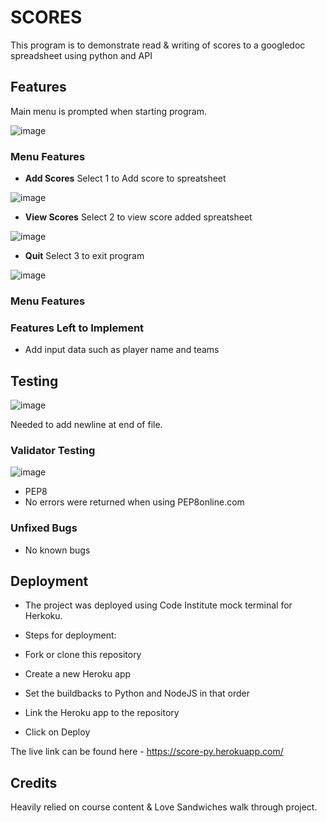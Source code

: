 # SCORES
This program is to demonstrate read & writing of scores to a googledoc spreadsheet using python and API

## Features 
Main menu is prompted when starting program.

![image](https://user-images.githubusercontent.com/5288061/173103565-ed6fd652-6295-41b4-a3b8-159dd43190f1.png)

### Menu Features

- __Add Scores__ Select 1 to Add score to spreatsheet

![image](https://user-images.githubusercontent.com/5288061/173109088-98047a88-8f44-4fef-9cf3-c31a1bc9ee69.png)



- __View Scores__ Select 2 to view score added spreatsheet

![image](https://user-images.githubusercontent.com/5288061/173109333-f0fc9860-0938-4236-9701-f1139d29fb79.png)

- __Quit__ Select 3 to exit program

![image](https://user-images.githubusercontent.com/5288061/173109451-83dd276a-7269-4e10-8daf-7bd9d24f0915.png)


### Menu Features

### Features Left to Implement

- Add input data such as player name and teams

## Testing 

![image](https://user-images.githubusercontent.com/5288061/173120611-8ccf7304-786f-4207-be47-4fc54bb366e1.png)

Needed to add newline at end of file.

### Validator Testing 

![image](https://user-images.githubusercontent.com/5288061/173120960-1977ec81-64a0-4213-b72c-49d6f8c3d25d.png)

- PEP8
- No errors were returned when using PEP8online.com

### Unfixed Bugs
- No known bugs

## Deployment

- The project was deployed using Code Institute mock terminal for Herkoku.

- Steps for deployment:
- Fork or clone this repository
- Create a new Heroku app
- Set the buildbacks to Python and NodeJS in that order 
- Link the Heroku app to the repository
- Click on Deploy 

The live link can be found here - https://score-py.herokuapp.com/

## Credits 

Heavily relied on course content & Love Sandwiches walk through project.
